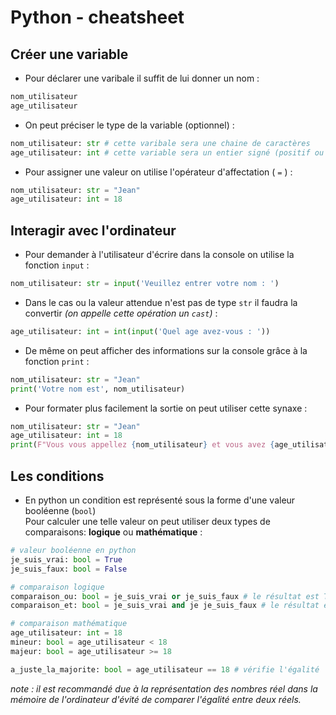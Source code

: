# Python - cheatsheet

## Créer une variable

* Pour déclarer une varibale il suffit de lui donner un nom :
```python
nom_utilisateur
age_utilisateur
```

<!-- ajouter un lien sur le mot type vers une liste non exaustive des types en python -->
* On peut préciser le type de la variable (optionnel) :
```python
nom_utilisateur: str # cette varibale sera une chaine de caractères
age_utilisateur: int # cette variable sera un entier signé (positif ou négatif)
```

* Pour assigner une valeur on utilise l'opérateur d'affectation ( `=` ) :
```python
nom_utilisateur: str = "Jean"
age_utilisateur: int = 18
```

## Interagir avec l'ordinateur

* Pour demander à l'utilisateur d'écrire dans la console on utilise la fonction `input` :
```python
nom_utilisateur: str = input('Veuillez entrer votre nom : ')
```

* Dans le cas ou la valeur attendue n'est pas de type `str` il faudra la convertir *(on appelle cette opération un `cast`)* :
```python
age_utilisateur: int = int(input('Quel age avez-vous : '))
```

* De même on peut afficher des informations sur la console grâce à la fonction `print` :
```python
nom_utilisateur: str = "Jean"
print('Votre nom est', nom_utilisateur)
```

* Pour formater plus facilement la sortie on peut utiliser cette synaxe :
```python
nom_utilisateur: str = "Jean"
age_utilisateur: int = 18
print(F"Vous vous appellez {nom_utilisateur} et vous avez {age_utilisateur} ans !")
```

## Les conditions

* En python un condition est représenté sous la forme d'une valeur booléenne (`bool`)  
    Pour calculer une telle valeur on peut utiliser deux types de comparaisons: **logique** ou **mathématique** : 
```python
# valeur booléenne en python
je_suis_vrai: bool = True
je_suis_faux: bool = False

# comparaison logique
comparaison_ou: bool = je_suis_vrai or je_suis_faux # le résultat est True
comparaison_et: bool = je_suis_vrai and je je_suis_faux # le résultat est False

# comparaison mathématique
age_utilisateur: int = 18
mineur: bool = age_utilisateur < 18
majeur: bool = age_utilisateur >= 18

a_juste_la_majorite: bool = age_utilisateur == 18 # vérifie l'égalité
```
*_note_ : il est recommandé due à la représentation des nombres réel dans la mémoire de l'ordinateur d'évité de comparer l'égalité entre deux réels.*